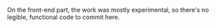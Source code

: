 On the front-end part, the work was mostly experimental, so there's no legible, functional code to commit here.